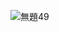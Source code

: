 ![無題49](https://github.com/zenon-paul/f3rc_R2_switch/assets/123747386/46d32521-ad28-4153-a15b-0601dd5900c4)
